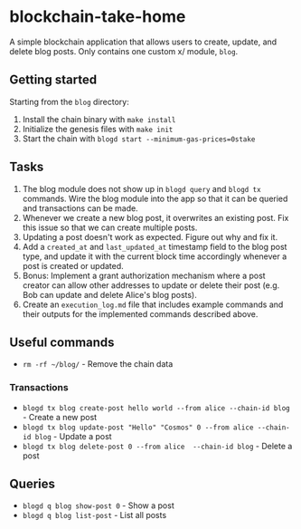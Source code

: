 # blockchain-take-home

A simple blockchain application that allows users to create, update, and delete blog posts. Only contains one custom x/ module, `blog`.

## Getting started

Starting from the `blog` directory:

1. Install the chain binary with `make install`
2. Initialize the genesis files with `make init`
3. Start the chain with `blogd start --minimum-gas-prices=0stake`

## Tasks

1. The blog module does not show up in `blogd query` and `blogd tx` commands. Wire the blog module into the app so that it can be queried and transactions can be made.
2. Whenever we create a new blog post, it overwrites an existing post. Fix this issue so that we can create multiple posts.
3. Updating a post doesn't work as expected. Figure out why and fix it.
4. Add a `created_at` and `last_updated_at` timestamp field to the blog post type, and update it with the current block time accordingly whenever a post is created or updated.
5. Bonus: Implement a grant authorization mechanism where a post creator can allow other addresses to update or delete their post (e.g. Bob can update and delete Alice's blog posts).
6. Create an `execution_log.md` file that includes example commands and their outputs for the implemented commands described above.

## Useful commands

- `rm -rf ~/blog/` - Remove the chain data

### Transactions

- `blogd tx blog create-post hello world --from alice --chain-id blog` - Create a new post
- `blogd tx blog update-post "Hello" "Cosmos" 0 --from alice --chain-id blog` - Update a post
- `blogd tx blog delete-post 0 --from alice  --chain-id blog` - Delete a post

## Queries

- `blogd q blog show-post 0` - Show a post
- `blogd q blog list-post` - List all posts

